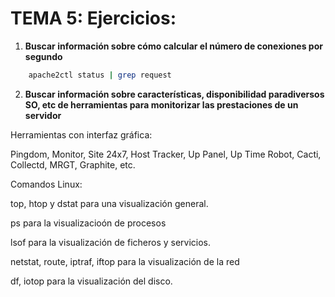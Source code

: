 
# TEMA 5: Ejercicios:


1. **Buscar información sobre cómo calcular el número de conexiones por segundo**


```bash
	apache2ctl status | grep request
```


2. **Buscar información sobre características, disponibilidad paradiversos SO, etc de herramientas para monitorizar las prestaciones de un servidor**


Herramientas con interfaz gráfica:

Pingdom, Monitor, Site 24x7, Host Tracker, Up Panel, Up Time Robot, Cacti, Collectd, MRGT, Graphite, etc.



Comandos Linux:

top, htop y dstat para una visualización general.

ps para la visualizacioón de procesos

lsof para la visualización de ficheros y servicios.

netstat, route, iptraf, iftop para la visualización de la red

df, iotop para la visualización del disco.
